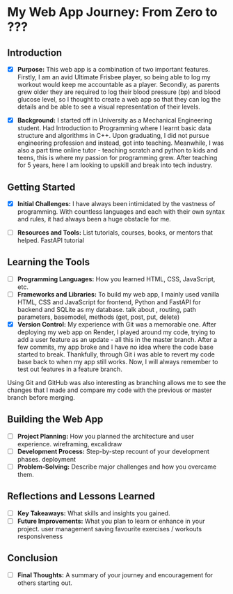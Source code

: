 # My Web App Journey: From Zero to ???

## Introduction

- [x] **Purpose:** This web app is a combination of two important features. Firstly, I am an avid Ultimate Frisbee player, so being able to log my workout would keep me accountable as a player. Secondly, as parents grew older they are required to log their blood pressure (bp) and blood glucose level, so I thought to create a web app so that they can log the details and be able to see a visual representation of their levels.

- [x] **Background:** I started off in University as a Mechanical Engineering student. Had Introduction to Programming where I learnt basic data structure and algorithms in C++. Upon graduating, I did not pursue engineering profession and instead, got into teaching. Meanwhile, I was also a part time online tutor - teaching scratch and python to kids and teens, this is where my passion for programming grew. After teaching for 5 years, here I am looking to upskill and break into tech industry.

## Getting Started

- [x] **Initial Challenges:** I have always been intimidated by the vastness of programming. With countless languages and each with their own syntax and rules, it had always been a huge obstacle for me.

- [ ] **Resources and Tools:** List tutorials, courses, books, or mentors that helped. FastAPI tutorial

## Learning the Tools

- [ ] **Programming Languages:** How you learned HTML, CSS, JavaScript, etc.
- [ ] **Frameworks and Libraries:** To build my web app, I mainly used vanilla HTML, CSS and JavaScript for frontend, Python and FastAPI for backend and SQLite as my database.
      talk about , routing, path parameters, basemodel, methods (get, post, put, delete)
- [x] **Version Control:** My experience with Git was a memorable one. After deploying my web app on Render, I played around my code, trying to add a user feature as an update - all this in the master branch. After a few commits, my app broke and I have no idea where the code base started to break. Thankfully, through Git i was able to revert my code base back to when my app still works. Now, I will always remember to test out features in a feature branch.

Using Git and GitHub was also interesting as branching allows me to see the changes that I made and compare my code with the previous or master branch before merging.

## Building the Web App

- [ ] **Project Planning:** How you planned the architecture and user experience.
      wireframing, excalidraw
- [ ] **Development Process:** Step-by-step recount of your development phases.
      deployment
- [ ] **Problem-Solving:** Describe major challenges and how you overcame them.

## Reflections and Lessons Learned

- [ ] **Key Takeaways:** What skills and insights you gained.
- [ ] **Future Improvements:** What you plan to learn or enhance in your project.
      user management
      saving favourite exercises / workouts
      responsiveness

## Conclusion

- [ ] **Final Thoughts:** A summary of your journey and encouragement for others starting out.
